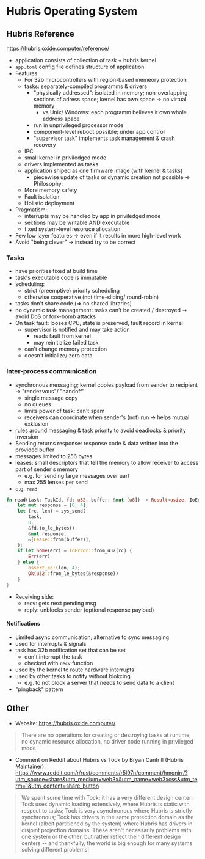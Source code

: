 # Hubris Operating System

## Hubris Reference

<https://hubris.oxide.computer/reference/>

- application consists of collection of task + hubris kernel
- `app.toml` config file defines structure of application
- Features:
  - For 32b microcontrollers with region-based memeory protection
  - tasks: separately-compiled programms & drivers
    - "physically addressed": isolated in memory; non-overlapping sections of adress space; kernel has own space
      -> no virtual memory
      - vs Unix/ Windows: each programm believes it own whole address space
    - run in unprivileged processor mode
    - component-level reboot possible; under app control
    - "supervisor task" implements task management & crash recovery
  - IPC
  - small kernel in priviledged mode
  - drivers implemented as tasks
  - application shiped as one firmware image (with kernel & tasks)
    - piecewise update of tasks or dynamic creation not possible
-> Philosophy:
  - More memory safety
  - Fault isolation
  - Holistic deployment
- Pragmatism:
  - interrupts may be handled by app in priviledged mode
  - sections may be writable AND executable
  - fixed system-level resoruce allocation
- Few low layer features -> even if it results in more high-level work
- Avoid "being clever" -> instead try to be correct

### Tasks

- have priorities fixed at build time
- task's executable code is immutable
- scheduling:
  - strict (preemptive) priority scheduling
  - otherwise cooperative (not time-slicing/ round-robin)
- tasks don't share code (=> no shared libraries)
- no dynamic task management: tasks can't be created / destroyed
  -> avoid DoS or fork-bomb attacks
- On task fault: looses CPU, state is preserved, fault record in kernel
  - supervisor is notified and may take action
    - reads fault from kernel
    - may reinitialize failed task
  - can't change memory protection
  - doesn't initialize/ zero data
  
### Inter-process communication

- synchronous messaging; kernel copies payload from sender to recipient -> "rendezvous"/ "handoff"
    - single message copy
    - no queues
    - limits power of task: can't spam
    - receivers can coordinate when sender's (not) run -> helps mutual exklusion
- rules around messaging & task priority to avoid deadlocks & priority inversion
- Sending returns response: response code & data written into the provided buffer
- messages limited to 256 bytes
- leases: small descriptors that tell the memory to allow receiver to access part of sender's memory
  - e.g. for sending large messages over uart
  - max 255 lenses per send
- e.g. `read`:

```rust
fn read(task: TaskId, fd: u32, buffer: &mut [u8]) -> Result<usize, IoError> {
    let mut response = [0; 4];
    let (rc, len) = sys_send(
        task,
        0,
        &fd.to_le_bytes(),
        &mut response,
        &[Lease::from(buffer)],
    );
    if let Some(err) = IoError::from_u32(rc) {
        Err(err)
    } else {
        assert_eq!(len, 4);
        Ok(u32::from_le_bytes(&response))
    }
}
```

- Receiving side:
  - recv: gets next pending msg
  - reply: unblocks sender (optional response payload)

#### Notifications

- Limited async communication; alternative to sync messaging
- used for interrupts & signals
- task has 32b notification set that can be set
  - don't interrupt the task
  - checked with `recv` function
- used by the kernel to route hardware interrupts
- used by other tasks to notify without blokcing
  - e.g. to not block a server that needs to send data to a client
- "pingback" pattern



## Other

- Website: <https://hubris.oxide.computer/>
> There are no operations for creating or destroying tasks at runtime, no dynamic resource allocation, no driver code running in privileged mode

- Comment on Reddit about Hubris vs Tock by Bryan Cantrill (Hubris Maintainer): <https://www.reddit.com/r/rust/comments/r5l97n/comment/hmonirr/?utm_source=share&utm_medium=web3x&utm_name=web3xcss&utm_term=1&utm_content=share_button>
> We spent some time with Tock; it has a very different design center: Tock uses dynamic loading extensively, where Hubris is static with respect to tasks; Tock is very asynchronous where Hubris is strictly synchronous; Tock has drivers in the same protection domain as the kernel (albeit partitioned by the system) where Hubris has drivers in disjoint projection domains. These aren't necessarily problems with one system or the other, but rather reflect their different design centers -- and thankfully, the world is big enough for many systems solving different problems! 
